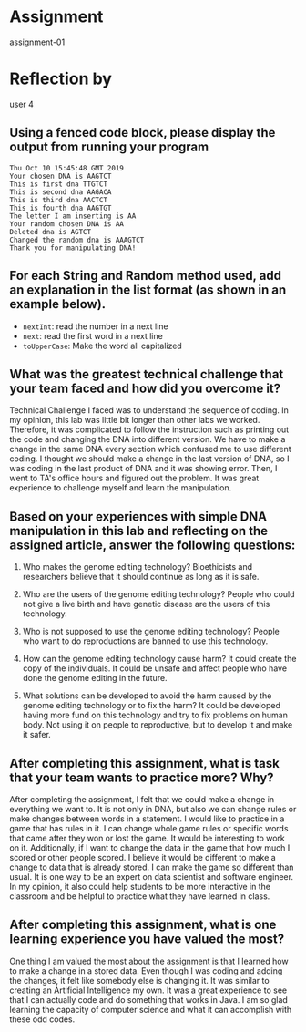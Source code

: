 # Assignment

assignment-01

# Reflection by

user 4

## Using a fenced code block, please display the output from running your program

```
Thu Oct 10 15:45:48 GMT 2019
Your chosen DNA is AAGTCT
This is first dna TTGTCT
This is second dna AAGACA
This is third dna AACTCT
This is fourth dna AAGTGT
The letter I am inserting is AA
Your random chosen DNA is AA
Deleted dna is AGTCT
Changed the random dna is AAAGTCT
Thank you for manipulating DNA!

```

## For each String and Random method used, add an explanation in the list format (as shown in an example below).

- `nextInt`: read the number in a next line
- `next`: read the first word in a next line
- `toUpperCase`: Make the word all capitalized


## What was the greatest technical challenge that your team faced and how did you overcome it?

Technical Challenge I faced was to understand the sequence of coding. In my opinion, this lab was little bit longer than other labs we worked. Therefore, it was complicated to follow the instruction such as printing out the code and changing the DNA into different version. We have to make a change in the same DNA every section which confused me to use different coding. I thought we should make a change in the last version of DNA, so I was coding in the last product of DNA and it was showing error. Then, I went to TA's office hours and figured out the problem. It was great experience to challenge myself and learn the manipulation.


## Based on your experiences with simple DNA manipulation in this lab and reflecting on the assigned article, answer the following questions:

1. Who makes the genome editing technology?
Bioethicists and researchers believe that it should continue as long as it is safe.  

2. Who are the users of the genome editing technology?
People who could not give a live birth and have genetic disease are the users of this technology.

3. Who is not supposed to use the genome editing technology?
People who want to do reproductions are banned to use this technology.

4. How can the genome editing technology cause harm?
It could create the copy of the individuals. It could be unsafe and affect people who have done the genome editing in the future.  

5. What solutions can be developed to avoid the harm caused by the genome editing technology or to fix the harm?
It could be developed having more fund on this technology and try to fix problems on human body. Not using it on people to reproductive, but to develop it and make it safer.


## After completing this assignment, what is task that your team wants to practice more? Why?

After completing the assignment, I felt that we could make a change in everything we want to. It is not only in DNA, but also we can change rules or make changes between words in a statement. I would like to practice in a game that has rules in it. I can change whole game rules or specific words that came after they won or lost the game. It would be interesting to work on it. Additionally, if I want to change the data in the game that how much I scored or other people scored. I believe it would be different to make a change to data that is already stored. I can make the game so different than usual. It is one way to be an expert on data scientist and software engineer. In my opinion, it also could help students to be more interactive in the classroom and be helpful to practice what they have learned in class.

## After completing this assignment, what is one learning experience you have valued the most?

One thing I am valued the most about the assignment is that I learned how to make a change in a stored data. Even though I was coding and adding the changes, it felt like somebody else is changing it. It was similar to creating an Artificial Intelligence my own. It was a great experience to see that I can actually code and do something that works in Java. I am so glad learning the capacity of computer science and what it can accomplish with these odd codes.
